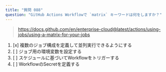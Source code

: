 ```yaml
---
title: "質問 088"
question: "GitHub Actions Workflowで `matrix` キーワードは何をしますか？"
---
```


> https://docs.github.com/en/enterprise-cloud@latest/actions/using-jobs/using-a-matrix-for-your-jobs
1. [x] 複数のジョブ構成を定義して並列実行できるようにする
1. [ ] ジョブ用の環境変数を設定する
1. [ ] スケジュールに基づいてWorkflowをトリガーする
1. [ ] WorkflowのSecretを定義する